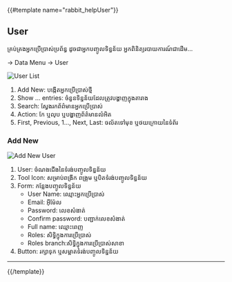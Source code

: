 {{#template name="rabbit_helpUser"}}

## User

គ្រប់គ្រងអ្នកប្រើប្រាស់ប្រព័ន្ធ ដូចជាអ្នកបញ្ចូលទិន្នន័យ អ្នកពិនិត្យរបាយការណ៍ជាដើម...

-> Data Menu -> User

![User List](/rabbit/user-list.png)

1. Add New: បង្កើតអ្នកប្រើប្រាស់ថ្មី
2. Show ... entries: ចំនួនទិន្នន័យដែលត្រូវបង្ហាញក្នុងតារាង
3. Search: ស្វែងរកព័ព៌មានអ្នកប្រើប្រាស់
4. Action: កែ ឬលុប ឬបង្ហាញព័ត៌មានលំអិត
5. First, Previous, 1..., Next, Last: ចល័តទៅមុខ ឬថយក្រោយនៃទំព័រ

### Add New

![Add New User](/rabbit/user-add.png)

1. User: ចំណងជើងនៃទំរង់បញ្ចូលទិន្នន័យ
2. Tool Icon: សម្រាប់ពង្រីក ពង្រួម ឬបិតទំរង់បញ្ចូលទិន្នន័យ
3. Form: កន្លែងបញ្ចូលទិន្នន័យ
	- User Name:  ឈ្មោះអ្នកប្រើប្រាស់
	- Email: អ៊ីម៉ែល
	- Password: លេខសំងាត់
	- Confirm password: បញ្ជាក់លេខសំងាត់
	- Full name: ឈ្មោះពេញ
	- Roles: សិទ្ធិក្នុងការប្រើប្រាស់
	- Roles branch:​សិទ្ធិក្នុងការប្រើប្រាស់សាខា
4. Button: រក្សាទុក ឬសម្អាតទំរង់បញ្ចូលទិន្នន័យ

---
    
{{/template}}
